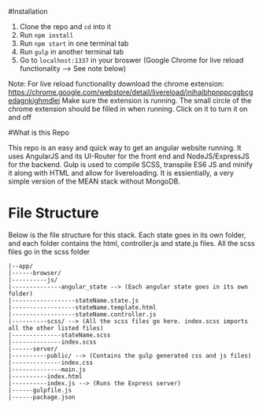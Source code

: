 #Installation

1. Clone the repo and `cd` into it
2. Run `npm install`
3. Run `npm start` in one terminal tab
4. Run `gulp` in another terminal tab
5. Go to `localhost:1337` in your broswer (Google Chrome for live reload functionality --> See note below)

Note: For live reload functionality download the chrome extension:
https://chrome.google.com/webstore/detail/livereload/jnihajbhpnppcggbcgedagnkighmdlei
Make sure the extension is running. The small circle of the chrome extension should be filled in when running. Click on it to turn it on and off

#What is this Repo

This repo is an easy and quick way to get an angular website running. It uses AngularJS and its UI-Router for the front end and NodeJS/ExpressJS for the backend.
Gulp is used to compile SCSS, transpile ES6 JS and minify it along with HTML and allow for livereloading.
It is essientially, a very simple version of the MEAN stack without MongoDB.

# File Structure

Below is the file structure for this stack. Each state goes in its own folder, and each folder contains the html, controller.js and state.js files. All the scss files go in the scss folder
```
|--app/
|------browser/
|----------js/
|--------------angular_state --> (Each angular state goes in its own folder)
|------------------stateName.state.js
|------------------stateName.template.html
|------------------stateName.controller.js
|----------scss/ --> (All the scss files go here. index.scss imports all the other listed files)
|--------------stateName.scss
|--------------index.scss
|------server/
|----------public/ --> (Contains the gulp generated css and js files)
|--------------index.css
|--------------main.js
|----------index.html
|----------index.js --> (Runs the Express server)
|------gulpfile.js
|------package.json
```
